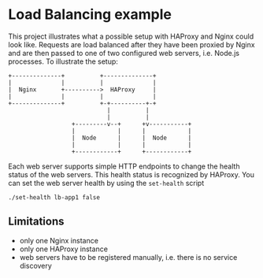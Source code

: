 # Load Balancing example

This project illustrates what a possible setup with HAProxy and Nginx could look
like. Requests are load balanced after they have been proxied by Nginx and are
then passed to one of two configured web servers, i.e. Node.js processes. To
illustrate the setup:

```
+--------------+          +--------------+
|              |          |              |
|  Nginx       +---------->  HAProxy     |
|              |          |              |
+--------------+          +-+----------+-+
                            |          |
                            |          |
                  +---------v--+      +v-----------+
                  |            |      |            |
                  |  Node      |      |  Node      |
                  |            |      |            |
                  +------------+      +------------+
```

Each web server supports simple HTTP endpoints to change the health status of
the web servers. This health status is recognized by HAProxy. You can set
the web server health by using the `set-health` script

```
./set-health lb-app1 false
```

## Limitations

 - only one Nginx instance
 - only one HAProxy instance
 - web servers have to be registered manually, i.e. there is no service discovery
